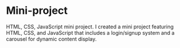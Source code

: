 # Mini-project
HTML, CSS, JavaScript mini project. I created a mini project featuring HTML, CSS, and JavaScript that includes a login/signup system and a carousel for dynamic content display.
